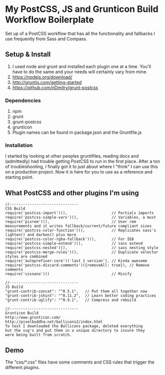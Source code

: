 # My PostCSS, JS and Grunticon Build Workflow Boilerplate
Set up of a PostCSS workflow that has all the functionality and fallbacks I use frequently from Sass and Compass.

## Setup & Install

1. I used node and grunt and installed each plugin one at a time. You'll have to do the same and your needs will certainly vary from mine.
2. https://nodejs.org/download/
3. http://gruntjs.com/getting-started
4. https://github.com/nDmitry/grunt-postcss

### Dependencies

1. npm
2. grunt 
3. grunt-postcss
4. grunticon
5. Plugin names can be found in package.json and the Gruntfile.js

### Installation

I started by looking at other peoples gruntifiles, reading docs and (admittedly) had trouble getting PostCSS to run in the first place. After a ton of troubleshooting, I finally got it to just about where I "think" I can use this on a production project. Now it is here for you to use as a reference and starting point.


## What PostCSS and other plugins I'm using

```
//-------------------------------
CSS Build
require('postcss-import')(),                    // Partials imports
require('postcss-simple-vars')(),               // Variables, a must
require('pixrem')(),                            // User rem measurements and it writes fallback/current/future compliant sizes
require('postcss-color-function')(),            // Replicates sass's lighten() and darken() plus more
require('postcss-color-rgba-fallback')(),       // For IE8
require('postcss-simple-extend')(),             // sass extend
require('postcss-nested')(),                    // sass nesting style
require('postcss-merge-rules')(),               // Duplicate selector styles are combined
require('autoprefixer-core')('last 1 version'), // Kinda awesome
require('postcss-discard-comments')({removeAll: true}), // Remove comments
require('cssnano')()                            // Minify

//-------------------------------
JS Build
"grunt-contrib-concat": "^0.5.1",   // Put them all together now
"grunt-contrib-jshint": "^0.11.2",  // Learn better coding practices
"grunt-contrib-uglify": "^0.9.1",   // Compress and rebuild

//-------------------------------
Grunticon Build
http://www.grunticon.com/
http://pixelbuddha.net/ballicons2/index.html
To test I downloaded the Ballicons package, deleted everything 
but the svg's and put them in a unique directory to insure they 
were being built from scratch.
```

## Demo

The "css/*.css" files have some comments and CSS rules that trigger the different plugins.